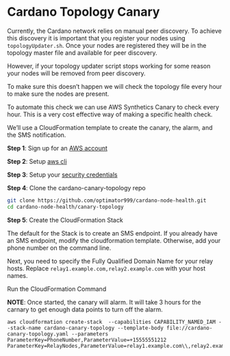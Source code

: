 # Cardano Topology Canary

Currently, the Cardano network relies on manual peer discovery. To achieve this discovery it is important that you register your nodes using `topologyUpdater.sh`. Once your nodes are registered they will be in the topology master file and available for peer discovery. 

However, if your topology updater script stops working for some reason your nodes will be removed from peer discovery.

To make sure this doesn’t happen we will check the topology file every hour to make sure the nodes are present.

To automate this check we can use AWS Synthetics Canary to check every hour. This is a very cost effective way of making a specific health check.

We’ll use a CloudFormation template to create the canary, the alarm, and the SMS notification.

**Step 1**: Sign up for an [AWS account](https://portal.aws.amazon.com/billing/signup?nc2=h_ct&src=header_signup&redirect_url=https%3A%2F%2Faws.amazon.com%2Fregistration-confirmation#/start)

**Step 2**: Setup [aws cli](https://docs.aws.amazon.com/cli/latest/userguide/cli-chap-install.html)

**Step 3**: Setup your [security credentials](https://docs.aws.amazon.com/cli/latest/userguide/cli-configure-files.html)

**Step 4**: Clone the cardano-canary-topology repo


```bash
git clone https://github.com/optimator999/cardano-node-health.git
cd cardano-node-health/canary-topology
```

**Step 5**: Create the CloudFormation Stack

The default for the Stack is to create an SMS endpoint. If you already have an SMS endpoint, modify the cloudformation template. Otherwise, add your phone number on the command line.

Next, you need to specify the Fully Qualified Domain Name for your relay hosts. Replace `relay1.example.com,relay2.example.com` with your host names.

Run the CloudFormation Command

**NOTE**: Once started, the canary will alarm. It will take 3 hours for the carnary to get enough data points to turn off the alarm.

```
aws cloudformation create-stack  --capabilities CAPABILITY_NAMED_IAM --stack-name cardano-canary-topology --template-body file://cardano-canary-topology.yaml --parameters ParameterKey=PhoneNumber,ParameterValue=+15555551212 ParameterKey=RelayNodes,ParameterValue=relay1.example.com\\,relay2.example.com
```

